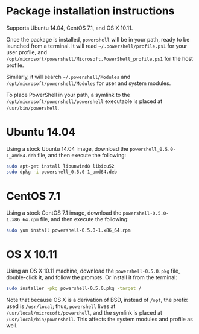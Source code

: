 Package installation instructions
=================================

Supports Ubuntu 14.04, CentOS 7.1, and OS X 10.11.

Once the package is installed, `powershell` will be in your path,
ready to be launched from a terminal. It will read
`~/.powershell/profile.ps1` for your user profile, and
`/opt/microsoft/powershell/Microsoft.PowerShell_profile.ps1` for
the host profile.

Similarly, it will search `~/.powershell/Modules` and
`/opt/microsoft/powershell/Modules` for user and system modules.

To place PowerShell in your path, a symlink to the
`/opt/microsoft/powershell/powershell` executable is placed at
`/usr/bin/powershell`.

Ubuntu 14.04
============

Using a stock Ubuntu 14.04 image, download the
`powershell_0.5.0-1_amd64.deb` file, and then execute the following:

```sh
sudo apt-get install libunwind8 libicu52
sudo dpkg -i powershell_0.5.0-1_amd64.deb
```

CentOS 7.1
==========

Using a stock CentOS 7.1 image, download the
`powershell-0.5.0-1.x86_64.rpm` file, and then execute the following:

```sh
sudo yum install powershell-0.5.0-1.x86_64.rpm
```

OS X 10.11
==========

Using an OS X 10.11 machine, download the `powershell-0.5.0.pkg` file,
double-click it, and follow the prompts. Or install it from the
terminal:

```sh
sudo installer -pkg powershell-0.5.0.pkg -target /
```

Note that because OS X is a derivation of BSD, instead of `/opt`, the
prefix used is `/usr/local`; thus, `powershell` lives at
`/usr/local/microsoft/powershell`, and the symlink is placed at
`/usr/local/bin/powershell`. This affects the system modules and
profile as well.
